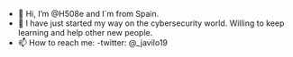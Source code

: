- 👋 Hi, I’m @H508e and I´m from Spain.
- 👀 I have just started my way on the cybersecurity world. Willing to keep learning and help other new people.
- 📫 How to reach me: 
    -twitter: @_javilo19
